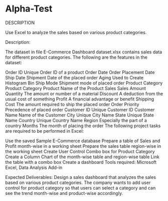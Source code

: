 # Alpha-Test
DESCRIPTION

Use Excel to analyze the sales based on various product categories.

Description:

The dataset in file E-Commerce Dashboard dataset.xlsx contains sales data for different product categories. The following are the features in the dataset:

Order ID Unique Order ID of a product Order Date Order Placement Date Ship Date Shipment Date of the placed order Aging Used to Create Histogram Bin Ship Mode Shipment mode of placed order Product Category Product Category Product Name of the Product Sales Sales Amount Quantity The amount or number of a material Discount A deduction from the usual cost of something Profit A financial advantage or benefit Shipping Cost The amount required to ship the placed order Order Priority Precedence of placed order Customer ID Unique Customer ID Customer Name Name of the Customer City Unique City Name State Unique State Name Country Unique Country Name Region Especially the part of a country Months The month of placing the order The following project tasks are required to be performed in Excel:

Use the saved Sample E-Commerce database Prepare a table of Sales and Profit month-wise in a working sheet Prepare the sales table region-wise in the working sheet Create User Control Combo box for Product Category Create a Column Chart of the month-wise table and region-wise table Link the table with a combo box Create a dashboard Tools required: Microsoft Excel, Data Analysis Add-in

Expected Deliverables: Design a sales dashboard that analyzes the sales based on various product categories. The company wants to add user control for product category so that users can select a category and can see the trend month-wise and product-wise accordingly.
